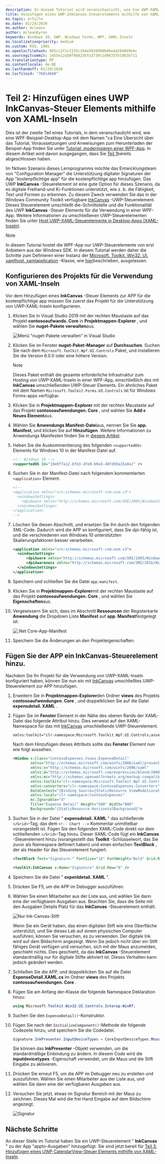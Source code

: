```yaml
---
description: In diesem Tutorial wird veranschaulicht, wie Sie UWP-XAML-Benutzeroberflächen hinzufügen, msix-Pakete erstellen und andere moderne Komponenten in Ihre WPF-App integrieren.
title: Hinzufügen eines UWP-InkCanvas-Steuerelements mithilfe von XAML Islands
ms.topic: article
ms.date: 01/24/2020
ms.author: mcleans
author: mcleanbyron
keywords: Windows 10, UWP, Windows Forms, WPF, XAML-Inseln
ms.localizationpriority: medium
ms.custom: RS5, 19H1
ms.openlocfilehash: 945cc2f1cf225c194e5820990bdbeda584069e4c
ms.sourcegitcommit: 1455e12a50f98823bfa3730c1d90337b1983b711
ms.translationtype: MT
ms.contentlocale: de-DE
ms.lasthandoff: 01/29/2020
ms.locfileid: "76814040"
---
```

# <a name="part-2-add-a-uwp-inkcanvas-control-using-xaml-islands"></a>Teil 2: Hinzufügen eines UWP InkCanvas-Steuer Elements mithilfe von XAML-Inseln

Dies ist der zweite Teil eines Tutorials, in dem veranschaulicht wird, wie eine WPF-Beispiel-Desktop-App mit dem Namen "ca Eine Übersicht über das Tutorial, Voraussetzungen und Anweisungen zum Herunterladen der Beispiel-App finden Sie unter [Tutorial: modernisieren einer WPF-App](modernize-wpf-tutorial.md). In diesem Artikel wird davon ausgegangen, dass Sie [Teil 1](modernize-wpf-tutorial-1.md)bereits abgeschlossen haben.

Im fiktiven Szenario dieses Lernprogramms möchte das Entwicklungsteam von "Configuration Manager" die Unterstützung digitaler Signaturen der App "kostenpflichtige app" für die kostenpflichtige app hinzufügen. Das UWP **InkCanvas** -Steuerelement ist eine gute Option für dieses Szenario, da es digitale Freihand-und Ki-Funktionen unterstützt, wie z. b. die Fähigkeit, Text und Formen zu erkennen. Zu diesem Zweck verwenden Sie das in der Windows Community Toolkit verfügbare [InkCanvas](https://docs.microsoft.com/windows/communitytoolkit/controls/wpf-winforms/inkcanvas) -UWP-Steuerelement. Dieses Steuerelement umschließt die-Schnittstelle und die Funktionalität des UWP **InkCanvas** -Steuer Elements für die Verwendung in einer WPF-App. Weitere Informationen zu umschließenen UWP-Steuerelementen finden Sie unter [Host UWP-XAML-Steuerelemente in Desktop-Apps (XAML-Inseln)](xaml-islands.md).

> [!NOTE]
> In diesem Tutorial hostet die WPF-App nur UWP-Steuerelemente von erst Anbietern aus der Windows SDK. In diesem Tutorial werden daher die Schritte zum Definieren einer Instanz der [Microsoft. Toolkit. Win32. UI. xamlhost. xamlapplication](https://github.com/windows-toolkit/Microsoft.Toolkit.Win32/tree/master/Microsoft.Toolkit.Win32.UI.XamlApplication) -Klasse, wie [hier](host-standard-control-with-xaml-islands.md#required-components)beschrieben, ausgelassen.

## <a name="configure-the-project-to-use-xaml-islands"></a>Konfigurieren des Projekts für die Verwendung von XAML-Inseln

Vor dem Hinzufügen eines **InkCanvas** -Steuer Elements zur APP für die kostenpflichtige app müssen Sie zuerst das Projekt für die Unterstützung von UWP-XAML-Inseln konfigurieren.

1. Klicken Sie in Visual Studio 2019 mit der rechten Maustaste auf das Projekt **contosoaufwands. Core** in **Projektmappen-Explorer** , und wählen Sie **nuget-Pakete verwalten**aus.

    ![Menü "nuget-Pakete verwalten" in Visual Studio](images/wpf-modernize-tutorial//ManageNuGetPackages.png)

2. Klicken Sie im Fenster **nuget-Paket-Manager** auf **Durchsuchen**. Suchen Sie nach dem `Microsoft.Toolkit.Wpf.UI.Controls` Paket, und installieren Sie die Version 6.0.0 oder eine höhere Version.

    > [!NOTE]
    > Dieses Paket enthält die gesamte erforderliche Infrastruktur zum Hosting von UWP-XAML-Inseln in einer WPF-App, einschließlich des mit **InkCanvas** umschließenden UWP-Steuer Elements. Ein ähnliches Paket mit dem Namen `Microsoft.Toolkit.Forms.UI.Controls` ist für Windows Forms-apps verfügbar.

3. Klicken Sie in **Projektmappen-Explorer** mit der rechten Maustaste auf das Projekt **contosoaufwendungen. Core** , und wählen Sie **Add-> Neues Element**aus.

4. Wählen Sie **Anwendungs Manifest-Datei**aus, nennen Sie Sie **app. Manifest**, und klicken Sie auf **Hinzufügen**. Weitere Informationen zu Anwendungs Manifesten finden Sie in [diesem Artikel](https://docs.microsoft.com/windows/desktop/SbsCs/application-manifests).

5. Heben Sie die Auskommentierung des folgenden `<supportedOS>` Elements für Windows 10 in der Manifest-Datei auf.

    ```xml
    <!-- Windows 10 -->
    <supportedOS Id="{8e0f7a12-bfb3-4fe8-b9a5-48fd50a15a9a}" />
    ```

6. Suchen Sie in der Manifest-Datei nach folgendem kommentierten `<application>` Element.

    ```xml
    <!--
    <application xmlns="urn:schemas-microsoft-com:asm.v3">
      <windowsSettings>
        <dpiAware xmlns="http://schemas.microsoft.com/SMI/2005/WindowsSettings">true</dpiAware>
      </windowsSettings>
    </application>
    -->
    ```

7. Löschen Sie diesen Abschnitt, und ersetzen Sie ihn durch den folgenden XML-Code. Dadurch wird die APP so konfiguriert, dass Sie dpi-fähig ist, und die verschiedenen von Windows 10 unterstützten Skalierungsfaktoren besser verarbeiten.

    ```xml
    <application xmlns="urn:schemas-microsoft-com:asm.v3">
      <windowsSettings>
          <dpiAware xmlns="http://schemas.microsoft.com/SMI/2005/WindowsSettings">true/PM</dpiAware>
          <dpiAwareness xmlns="http://schemas.microsoft.com/SMI/2016/WindowsSettings">PerMonitorV2, PerMonitor</dpiAwareness>
      </windowsSettings>
    </application>
    ```

8. Speichern und schließen Sie die Datei `app.manifest`.

9. Klicken Sie in **Projektmappen-Explorer**mit der rechten Maustaste auf das Projekt **contosoaufwendungen. Core** , und wählen Sie **Eigenschaften**aus.

10. Vergewissern Sie sich, dass im Abschnitt **Ressourcen** der Registerkarte **Anwendung** die Dropdown Liste **Manifest** auf **app. Manifest**festgelegt ist.

    ![.Net Core-App-Manifest](images/wpf-modernize-tutorial/NetCoreAppManifest.png)

11. Speichern Sie die Änderungen an den Projekteigenschaften.

## <a name="add-an-inkcanvas-control-to-the-app"></a>Fügen Sie der APP ein InkCanvas-Steuerelement hinzu.

Nachdem Sie Ihr Projekt für die Verwendung von UWP-XAML-Inseln konfiguriert haben, können Sie nun ein mit [InkCanvas](https://docs.microsoft.com/windows/communitytoolkit/controls/wpf-winforms/inkcanvas) umschließtes UWP-Steuerelement zur APP hinzufügen.

1. Erweitern Sie in **Projektmappen-Explorer**den Ordner **views** des Projekts **contosoaufwendungen. Core** , und doppelklicken Sie auf die Datei **expensdetail. XAML** .

2. Fügen Sie im **Fenster** Element in der Nähe des oberen Rands der XAML-Datei das folgende Attribut hinzu. Dies verweist auf den XAML-Namespace für das mit [InkCanvas](https://docs.microsoft.com/windows/communitytoolkit/controls/wpf-winforms/inkcanvas) umschließende UWP-Steuerelement.

    ```xml
    xmlns:toolkit="clr-namespace:Microsoft.Toolkit.Wpf.UI.Controls;assembly=Microsoft.Toolkit.Wpf.UI.Controls"
    ```

    Nach dem Hinzufügen dieses Attributs sollte das **Fenster** Element nun wie folgt aussehen.

    ```xml
    <Window x:Class="ContosoExpenses.Views.ExpenseDetail"
            xmlns="http://schemas.microsoft.com/winfx/2006/xaml/presentation"
            xmlns:x="http://schemas.microsoft.com/winfx/2006/xaml"
            xmlns:d="http://schemas.microsoft.com/expression/blend/2008"
            xmlns:mc="http://schemas.openxmlformats.org/markup-compatibility/2006"
            xmlns:toolkit="clr-namespace:Microsoft.Toolkit.Wpf.UI.Controls;assembly=Microsoft.Toolkit.Wpf.UI.Controls"
            xmlns:converters="clr-namespace:ContosoExpenses.Converters"
            DataContext="{Binding Source={StaticResource ViewModelLocator}, Path=ExpensesDetailViewModel}"
            xmlns:local="clr-namespace:ContosoExpenses"
            mc:Ignorable="d"
            Title="Expense Detail" Height="500" Width="800"
            Background="{StaticResource HorizontalBackground}">
    ```

4. Suchen Sie in der Datei " **expensdetail. XAML** " das schließende `</Grid>`-Tag, das dem `<!-- Chart -->` Kommentar unmittelbar vorangestellt ist. Fügen Sie den folgenden XAML-Code direkt vor dem schließenden `</Grid>`-Tag hinzu. Dieser XAML-Code fügt ein **InkCanvas** -Steuerelement hinzu (vorangestellt das **Toolkit** -Schlüsselwort, das Sie zuvor als Namespace definiert haben) und einen einfachen **TextBlock** , der als Header für das Steuerelement fungiert.

    ```xml
    <TextBlock Text="Signature:" FontSize="16" FontWeight="Bold" Grid.Row="5" />

    <toolkit:InkCanvas x:Name="Signature" Grid.Row="6" />
    ```

5. Speichern Sie die Datei " **expenldetail. XAML** ".

6. Drücken Sie F5, um die APP im Debugger auszuführen.

7. Wählen Sie einen Mitarbeiter aus der Liste aus, und wählen Sie dann eine der verfügbaren Ausgaben aus. Beachten Sie, dass die Seite mit den Ausgaben Details Platz für das **InkCanvas** -Steuerelement enthält.

    ![Nur Ink-Canvas-Stift](images/wpf-modernize-tutorial/InkCanvasPenOnly.png)

    Wenn Sie ein Gerät haben, das einen digitalen Stift wie eine Oberfläche unterstützt, und Sie dieses Lab auf einem physischen Computer ausführen, können Sie versuchen, es zu verwenden. Der digitale Ink wird auf dem Bildschirm angezeigt. Wenn Sie jedoch nicht über ein Stift fähiges Gerät verfügen und versuchen, sich mit der Maus anzumelden, geschieht nichts. Dies geschieht, da das **InkCanvas** -Steuerelement standardmäßig nur für digitale Stifte aktiviert ist. Dieses Verhalten kann jedoch geändert werden.

8. Schließen Sie die APP, und doppelklicken Sie auf die Datei **ExpenseDetail.XAML.cs** im Ordner **views** des Projekts **contosoaufwendungen. Core** .

9. Fügen Sie am Anfang der-Klasse die folgende Namespace Deklaration hinzu:

    ```csharp
    using Microsoft.Toolkit.Win32.UI.Controls.Interop.WinRT;
    ```

10. Suchen Sie den `ExpenseDetail()`-Konstruktor.

11. Fügen Sie nach der `InitializeComponent()`-Methode die folgende Codezeile hinzu, und speichern Sie die Codedatei.

    ```csharp
    Signature.InkPresenter.InputDeviceTypes = CoreInputDeviceTypes.Mouse | CoreInputDeviceTypes.Pen;
    ```

    Sie können das **InkPresenter** -Objekt verwenden, um die standardmäßige Einbindung zu ändern. In diesem Code wird die **inputdevicetypes** -Eigenschaft verwendet, um die Maus und die Stift Eingabe zu aktivieren.

12. Drücken Sie erneut F5, um die APP im Debugger neu zu erstellen und auszuführen. Wählen Sie einen Mitarbeiter aus der Liste aus, und wählen Sie dann eine der verfügbaren Ausgaben aus.

13. Versuchen Sie jetzt, etwas im Signatur Bereich mit der Maus zu zeichnen. Dieses Mal wird die frei Hand Eingabe auf dem Bildschirm angezeigt.

    ![Signatur](images/wpf-modernize-tutorial/Signature.png)

## <a name="next-steps"></a>Nächste Schritte

An dieser Stelle im Tutorial haben Sie ein UWP-Steuerelement " **InkCanvas** " zu der App "appto-Ausgaben" hinzugefügt. Sie sind jetzt bereit für [Teil 3: Hinzufügen eines UWP CalendarView-Steuer Elements mithilfe von XAML-Inseln](modernize-wpf-tutorial-3.md).
